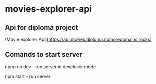 # movies-explorer-api
## Api for diploma project

(Movie explorer Api)[https://api.movies.diploma.nomoredomains.rocks]

## Comands to start server

npm run dev - run server in developer mode

npm start - run server